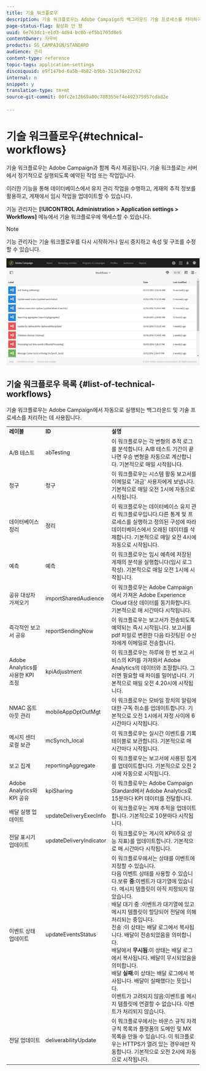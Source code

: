 ```yaml
---
title: 기술 워크플로우
description: 기술 워크플로우는 Adobe Campaign의 백그라운드 기술 프로세스를 처리하기 위해 고안된 즉시 사용 가능한 워크플로우로서, 플랫폼의 올바른 동작을 보장합니다.
page-status-flag: 활성화 안 함
uuid: 6e763dc1-e1d3-4d94-bc0b-ef5b1703d8e5
contentOwner: 자우비
products: SG_CAMPAIGN/STANDARD
audience: 관리
content-type: reference
topic-tags: application-settings
discoiquuid: e9f147bd-6a5b-4b82-b9bb-311e38e22c62
internal: n
snippet: y
translation-type: tm+mt
source-git-commit: 00fc2e12669a00c788355ef4e492375957cdad2e

---
```



# 기술 워크플로우{#technical-workflows}

기술 워크플로우는 Adobe Campaign과 함께 즉시 제공됩니다. 기술 워크플로는 서버에서 정기적으로 실행되도록 예약된 작업 또는 작업입니다.

이러한 기능을 통해 데이터베이스에서 유지 관리 작업을 수행하고, 게재의 추적 정보를 활용하고, 게재에서 임시 작업을 업데이트할 수 있습니다.

기능 관리자는 **[!UICONTROL Administration > Application settings > Workflows]** 메뉴에서 기술 워크플로우에 액세스할 수 있습니다.

>[!NOTE]
>
>기능 관리자는 기술 워크플로우를 다시 시작하거나 일시 중지하고 속성 및 구조를 수정할 수 있습니다.

![](assets/technical_workflows.png)

## 기술 워크플로우 목록 {#list-of-technical-workflows}

기술 워크플로우는 Adobe Campaign에서 자동으로 실행되는 백그라운드 및 기술 프로세스를 처리하는 데 사용됩니다.

<table> 
 <tbody> 
  <tr> 
   <td> <strong>레이블</strong><br /> </td> 
   <td> <strong>ID</strong><br /> </td> 
   <td> <strong>설명</strong><br /> </td> 
  </tr> 
  <tr> 
   <td> <span class="uicontrol">A/B 테스트</span><br /> </td> 
   <td> <span class="uicontrol">abTesting</span><br /> </td> 
   <td> 이 워크플로우는 각 변형의 추적 로그를 분석합니다. A/B 테스트 기간이 끝나면 우승 변형을 자동으로 계산합니다. 기본적으로 매일 시작됩니다.<br /> </td> 
  </tr> 
  <tr> 
   <td> <span class="uicontrol">청구</span><br /> </td> 
   <td> <span class="uicontrol">청구</span><br /> </td> 
   <td> 이 워크플로우는 시스템 활동 보고서를 이메일로 '과금' 사용자에게 보냅니다. 기본적으로 매일 오전 1시에 자동으로 시작됩니다.<br /> </td> 
  </tr> 
  <tr> 
   <td> <span class="uicontrol">데이터베이스 정리</span><br /> </td> 
   <td> <span class="uicontrol">정리</span><br /> </td> 
   <td> 이 워크플로우는 데이터베이스 유지 관리 워크플로우입니다.다른 통계 및 프로세스를 실행하고 정의된 구성에 따라 데이터베이스에서 오래된 데이터를 삭제합니다. 기본적으로 매일 오전 4시에 자동으로 시작됩니다.<br /> </td> 
  </tr> 
  <tr> 
   <td> <span class="uicontrol">예측</span><br /> </td> 
   <td> <span class="uicontrol">예측</span><br /> </td> 
   <td> 이 워크플로우는 임시 예측에 저장된 게재의 분석을 실행합니다(임시 로그 작성). 기본적으로 매일 오전 1시에 시작됩니다. <br /> </td> 
  </tr> 
  <tr> 
   <td> <span class="uicontrol">공유 대상자</span> 가져오기 <br /> </td> 
   <td> <span class="uicontrol">importSharedAudience</span><br /> </td> 
   <td> 이 워크플로우는 Adobe Campaign에서 가져온 Adobe Experience Cloud 대상 데이터를 동기화합니다. 기본적으로 매 시간마다 시작됩니다.<br /> </td> 
  </tr> 
  <tr> 
   <td> <span class="uicontrol">즉각적인 보고서 공유</span><br /> </td> 
   <td> <span class="uicontrol">reportSendingNow</span><br /> </td> 
   <td> 이 워크플로우는 보고서가 전송되도록 예약되는 즉시 시작됩니다. 보고서를 pdf 파일로 변환한 다음 타깃팅된 수신자에게 이메일로 전송합니다.<br /> </td> 
  </tr> 
  <tr> 
   <td> <span class="uicontrol">Adobe Analytics를 사용한 KPI 조정</span><br /> </td> 
   <td> <span class="uicontrol">kpiAdjustment</span><br /> </td> 
   <td> 이 워크플로우는 하루에 한 번 보고 서비스의 KPI를 가져와서 Adobe Analytics의 데이터와 조정합니다. 그러면 필요할 때 차이를 밀어냅니다. 기본적으로 매일 오전 4.20시에 시작됩니다.<br /> </td> 
  </tr> 
  <tr> 
   <td> <span class="uicontrol">NMAC 옵트아웃</span> 관리 <br /> </td> 
   <td> <span class="uicontrol">mobileAppOptOutMgt</span><br /> </td> 
   <td> 이 워크플로우는 모바일 장치의 알림에 대한 구독 취소를 업데이트합니다. 기본적으로 오전 1시에서 자정 사이에 6시간마다 시작됩니다.<br /> </td> 
  </tr> 
  <tr> 
   <td> <span class="uicontrol">메시지 센터 로컬 보관</span><br /> </td> 
   <td> <span class="uicontrol">mcSynch_local</span><br /> </td> 
   <td> 이 워크플로우는 실시간 이벤트를 기록 테이블로 보관합니다. 기본적으로 매 시간마다 시작됩니다.<br /> </td> 
  </tr> 
  <tr> 
   <td> <span class="uicontrol">보고 집계</span><br /> </td> 
   <td> <span class="uicontrol">reportingAggregate</span><br /> </td> 
   <td> 이 워크플로우는 보고서에 사용된 집계를 업데이트합니다. 기본적으로 오전 2시에 자동으로 시작됩니다.<br /> </td> 
  </tr> 
  <tr> 
   <td> <span class="uicontrol">Adobe Analytics와 KPI 공유</span><br /> </td> 
   <td> <span class="uicontrol">kpiSharing</span><br /> </td> 
   <td> 이 워크플로우는 Adobe Campaign Standard에서 Adobe Analytics로 15분마다 KPI 데이터를 전달합니다.<br /> </td> 
  </tr> 
  <tr> 
   <td> <span class="uicontrol">배달 실행</span> 업데이트 <br /> </td> 
   <td> <span class="uicontrol">updateDeliveryExecInfo</span><br /> </td> 
   <td> 이 워크플로우는 게재 추적을 업데이트합니다. 기본적으로 10분마다 시작됩니다.<br /> </td> 
  </tr> 
  <tr> 
   <td> <span class="uicontrol">전달 표시기</span> 업데이트 <br /> </td> 
   <td> <span class="uicontrol">updateDeliveryIndicator</span><br /> </td> 
   <td> 이 워크플로우는 게시의 KPI(주요 성능 지표)를 업데이트합니다. 기본적으로 매 시간마다 시작됩니다.<br /> </td> 
  </tr> 
  <tr> 
   <td> <span class="uicontrol">이벤트 상태</span> 업데이트 <br /> </td> 
   <td> <span class="uicontrol">updateEventsStatus</span><br /> </td> 
   <td> 이 워크플로우에서는 상태를 이벤트에 지정할 수 있습니다. <br /> 다음 이벤트 상태를 사용할 수 있습니다.보류 <strong>중</strong>:이벤트가 대기열에 있습니다. 메시지 템플릿이 아직 지정되지 않았습니다.<br /> 배달 <span class="uicontrol">대기 중</span> :이벤트가 대기열에 있고 메시지 템플릿이 할당되어 전달에 의해 처리되는 중입니다.<br /> 전송 <strong></strong>:이 상태는 배달 로그에서 복사됩니다. 배달이 전송되었음을 의미합니다.<br /> 배달에서 <strong>무시됨</strong>:이 상태는 배달 로그에서 복사됩니다. 배달이 무시되었음을 의미합니다.<br /> 배달 <strong>실패</strong>:이 상태는 배달 로그에서 복사됩니다. 배달이 실패했다는 뜻입니다.<br /> <span class="uicontrol">이벤트가 고려되지</span> 않음:이벤트를 메시지 템플릿에 연결할 수 없습니다. 이벤트가 처리되지 않습니다.<br /> </td> 
  </tr> 
  <tr> 
   <td> <span class="uicontrol">전달</span> 업데이트 <br /> </td> 
   <td> <span class="uicontrol">deliverabilityUpdate</span><br /> </td> 
   <td> 이 워크플로우에서는 바운스 규칙 자격 규칙 목록과 플랫폼의 도메인 및 MX 목록을 만들 수 있습니다. 이 워크플로우는 HTTPS가 열려 있는 경우에만 작동합니다. 기본적으로 오전 2시에 자동으로 시작됩니다.<br /> </td> 
  </tr> 
 </tbody> 
</table>

